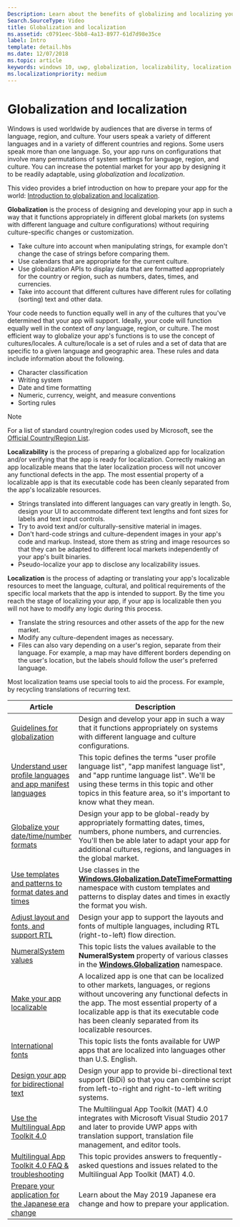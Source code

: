 ```yaml
---
Description: Learn about the benefits of globalizing and localizing your app, and exactly what these terms mean.
Search.SourceType: Video
title: Globalization and localization
ms.assetid: c0791eec-5bb8-4a13-8977-61d7d98e35ce
label: Intro
template: detail.hbs
ms.date: 12/07/2018
ms.topic: article
keywords: windows 10, uwp, globalization, localizability, localization
ms.localizationpriority: medium
---
```

# Globalization and localization

Windows is used worldwide by audiences that are diverse in terms of language, region, and culture. Your users speak a variety of different languages and in a variety of different countries and regions. Some users speak more than one language. So, your app runs on configurations that involve many permutations of system settings for language, region, and culture. You can increase the potential market for your app by designing it to be readily adaptable, using *globalization* and *localization*.

This video provides a brief introduction on how to prepare your app for the world: [Introduction to globalization and localization](https://channel9.msdn.com/Blogs/One-Dev-Minute/Introduction-to-globalization-and-localization).

**Globalization** is the process of designing and developing your app in such a way that it functions appropriately in different global markets (on systems with different language and culture configurations) without requiring culture-specific changes or customization.

- Take culture into account when manipulating strings, for example don't change the case of strings before comparing them.
- Use calendars that are appropriate for the current culture.
- Use globalization APIs to display data that are formatted appropriately for the country or region, such as numbers, dates, times, and currencies.
- Take into account that different cultures have different rules for collating (sorting) text and other data.

Your code needs to function equally well in any of the cultures that you've determined that your app will support. Ideally, your code will function equally well in the context of *any* language, region, or culture. The most efficient way to globalize your app's functions is to use the concept of cultures/locales. A culture/locale is a set of rules and a set of data that are specific to a given language and geographic area. These rules and data include information about the following.

- Character classification
- Writing system
- Date and time formatting
- Numeric, currency, weight, and measure conventions
- Sorting rules

>[!NOTE]
> For a list of standard country/region codes used by Microsoft, see the [Official Country/Region List](https://globalready.azurewebsites.net/marketreadiness/OfficialCountryregion).


**Localizability** is the process of preparing a globalized app for localization and/or verifying that the app is ready for localization. Correctly making an app localizable means that the later localization process will not uncover any functional defects in the app. The most essential property of a localizable app is that its executable code has been cleanly separated from the app's localizable resources.

- Strings translated into different languages can vary greatly in length. So, design your UI to accommodate different text lengths and font sizes for labels and text input controls.
- Try to avoid text and/or culturally-sensitive material in images.
- Don't hard-code strings and culture-dependent images in your app's code and markup. Instead, store them as string and image resources so that they can be adapted to different local markets independently of your app's built binaries.
- Pseudo-localize your app to disclose any localizability issues.

**Localization** is the process of adapting or translating your app's localizable resources to meet the language, cultural, and political requirements of the specific local markets that the app is intended to support. By the time you reach the stage of localizing your app, if your app is localizable then you will not have to modify any logic during this process.

- Translate the string resources and other assets of the app for the new market.
- Modify any culture-dependent images as necessary.
- Files can also vary depending on a user's region, separate from their language. For example, a map may have different borders depending on the user's location, but the labels should follow the user's preferred language.

Most localization teams use special tools to aid the process. For example, by recycling translations of recurring text.

| Article | Description |
|---------|-------------|
| [Guidelines for globalization](guidelines-and-checklist-for-globalizing-your-app.md) | Design and develop your app in such a way that it functions appropriately on systems with different language and culture configurations. |
| [Understand user profile languages and app manifest languages](manage-language-and-region.md) | This topic defines the terms "user profile language list", "app manifest language list", and "app runtime language list". We'll be using these terms in this topic and other topics in this feature area, so it's important to know what they mean. |
| [Globalize your date/time/number formats](use-global-ready-formats.md) | Design your app to be global-ready by appropriately formatting dates, times, numbers, phone numbers, and currencies. You'll then be able later to adapt your app for additional cultures, regions, and languages in the global market. |
| [Use templates and patterns to format dates and times](use-patterns-to-format-dates-and-times.md) | Use classes in the [**Windows.Globalization.DateTimeFormatting**](/uwp/api/windows.globalization.datetimeformatting?branch=live) namespace with custom templates and patterns to display dates and times in exactly the format you wish. |
| [Adjust layout and fonts, and support RTL](adjust-layout-and-fonts--and-support-rtl.md) | Design your app to support the layouts and fonts of multiple languages, including RTL (right-to-left) flow direction. |
| [NumeralSystem values](glob-numeralsystem-values.md) | This topic lists the values available to the **NumeralSystem** property of various classes in the [**Windows.Globalization**](/uwp/api/windows.globalization?branch=live) namespace. |
| [Make your app localizable](prepare-your-app-for-localization.md) | A localized app is one that can be localized to other markets, languages, or regions without uncovering any functional defects in the app. The most essential property of a localizable app is that its executable code has been cleanly separated from its localizable resources. |
| [International fonts](loc-international-fonts.md) | This topic lists the fonts available for UWP apps that are localized into languages other than U.S. English. |
| [Design your app for bidirectional text](design-for-bidi-text.md) | Design your app to provide bi-directional text support (BiDi) so that you can combine script from left-to-right and right-to-left writing systems. |
| [Use the Multilingual App Toolkit 4.0](use-mat.md) | The Multilingual App Toolkit (MAT) 4.0 integrates with Microsoft Visual Studio 2017 and later to provide UWP apps with translation support, translation file management, and editor tools. |
| [Multilingual App Toolkit 4.0 FAQ & troubleshooting](mat-faq-troubleshooting.md) | This topic provides answers to frequently-asked questions and issues related to the Multilingual App Toolkit (MAT) 4.0. |
| [Prepare your application for the Japanese era change](japanese-era-change.md) | Learn about the May 2019 Japanese era change and how to prepare your application. |
